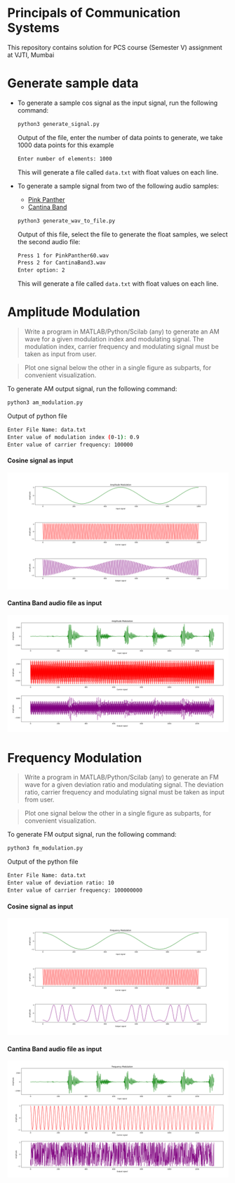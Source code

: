 # Principals of Communication Systems

This repository contains solution for PCS course (Semester V) assignment at VJTI, Mumbai

# Generate sample data

* To generate a sample cos signal as the input signal, run the following command:

  ```bash
  python3 generate_signal.py
  ```

  Output of the file, enter the number of data points to generate, we take 1000 data points for this example

  ```bash
  Enter number of elements: 1000
  ```

  This will generate a file called `data.txt` with float values on each line.

* To generate a sample signal from two of the following audio samples:
  * [Pink Panther](assets/PinkPanther60.wav)
  * [Cantina Band](assets/CantinaBand3.wav)

  ```bash
  python3 generate_wav_to_file.py
  ```

  Output of this file, select the file to generate the float samples, we select the second audio file:

  ```bash
  Press 1 for PinkPanther60.wav
  Press 2 for CantinaBand3.wav
  Enter option: 2
  ```

  This will generate a file called `data.txt` with float values on each line.

# Amplitude Modulation

> Write a program in MATLAB/Python/Scilab (any) to generate an AM wave for a given modulation index and modulating signal. The modulation index, carrier frequency and modulating signal must be taken as input from user.

> Plot one signal below the other in a single figure as subparts, for convenient visualization.

To generate AM output signal, run the following command:
    
```bash
python3 am_modulation.py
```

Output of python file

```bash
Enter File Name: data.txt
Enter value of modulation index (0-1): 0.9
Enter value of carrier frequency: 100000
```

#### Cosine signal as input

![](assets/figure_1_AM_cos.png)

#### Cantina Band audio file as input

![](assets/figure_2_AM_cantina_band.png)

# Frequency Modulation

> Write a program in MATLAB/Python/Scilab (any) to generate an FM wave for a given deviation ratio and modulating signal. The deviation ratio, carrier frequency and modulating signal must be taken as input from user.

> Plot one signal below the other in a single figure as subparts, for convenient visualization.

To generate FM output signal, run the following command:

```bash
python3 fm_modulation.py
```

Output of the python file

```bash
Enter File Name: data.txt
Enter value of deviation ratio: 10
Enter value of carrier frequency: 100000000
```

#### Cosine signal as input

![](assets/figure_3_FM_cos.png)

#### Cantina Band audio file as input

![](assets/figure_4_FM_cantina_band.png)